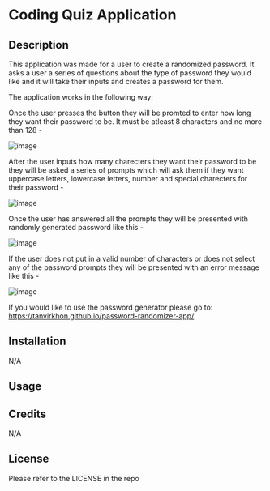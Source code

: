# Coding Quiz Application

## Description

This application was made for a user to create a randomized password. It asks a user a series of questions about the type of password they would like and it will take their inputs and creates a password for them.

The application works in the following way:

Once the user presses the button they will be promted to enter how long they want their password to be. It must be atleast 8 characters and no more than 128 -

![image](https://user-images.githubusercontent.com/119143763/209268052-cd08a6cb-61af-4737-8a7e-7d2e00d75c78.png)

After the user inputs how many charecters they want their password to be they will be asked a series of prompts which will ask them if they want uppercase letters, lowercase letters, number and special charecters for their password - 

![image](https://user-images.githubusercontent.com/119143763/209268260-7d7db410-ea6c-4bbb-b361-ceea3e6afa4a.png)

Once the user has answered all the prompts they will be presented with randomly generated password like this - 

![image](https://user-images.githubusercontent.com/119143763/209268538-8889a437-425b-43da-a29b-7c605984dc76.png)

If the user does not put in a valid number of characters or does not select any of the password prompts they will be presented with an error message like this -

![image](https://user-images.githubusercontent.com/119143763/209269164-d2ac2b8e-061d-4ab2-837e-6f141c43f70e.png)

If you would like to use the password generator please go to: https://tanvirkhon.github.io/password-randomizer-app/


## Installation

N/A

## Usage

## Credits

N/A

## License

Please refer to the LICENSE in the repo
